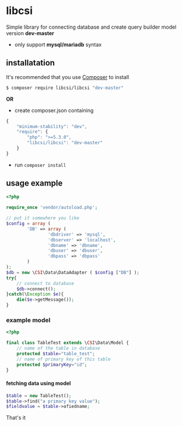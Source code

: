 # libcsi
  
Simple library for connecting database and create query builder model  
version **dev-master**  
* only support **mysql/mariadb** syntax

## installatation
  
It's recommended that you use [Composer](https://getcomposer.org/) to install  
```bash  
$ composer require libcsi/libcsi "dev-master"  
```  

**OR**

* create composer.json containing  
```javascript  
{
	"minimum-stability": "dev",
	"require": {
		"php": ">=5.3.0",
		"libcsi/libcsi": "dev-master"
	}
}
```
* run `composer install`  
  
## usage example
  
```php
<?php
  
require_once 'vendor/autoload.php';

// put it somewhere you like  
$config = array (
		'DB' => array (
				'dbdriver' => 'mysql',
				'dbserver' => 'localhost',
				'dbname' => 'dbname',
				'dbuser' => 'dbuser',
				'dbpass' => 'dbpass'
		)
);
$db = new \CSI\Data\DataAdapter ( $config ["DB"] );
try{
	// connect to database
	$db->connect();
}catch(\Exception $e){
	die($e->getMessage());
}
```    
  
### example model
  
```php
<?php

final class TableTest extends \CSI\Data\Model {
	// name of the table in database
	protected $table="table_test";
	// name of primary key of this table
	protected $primaryKey="id";
}
```
  
#### fetching data using model

```php
$table = new TableTest();  
$table->find("a primary key value");  
$fieldvalue = $table->afiedname;
```
  
That's it
